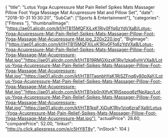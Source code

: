 {
	"title": "Lotus Yoga Acupressure Mat Pain Relief Spikes Mats Massager Pillow Foot Yoga Massage Mat Acupressure Mat and Pillow Set",
	"date": "2018-10-31 10:30:20",
	"SubCat": ["Sports & Entertainment"],
	"categories": ["Fitness "],
	"thumbnailImage": "https://ae01.alicdn.com/kf/HTB15MQFXiLxK1Rjy0Ffq6zYdVXaB/Lotus-Yoga-Acupressure-Mat-Pain-Relief-Spikes-Mats-Massager-Pillow-Foot-Yoga-Massage-Mat-Acupressure-Mat.jpg_220x220.jpg",
	"BigImage": ["https://ae01.alicdn.com/kf/HTB15MQFXiLxK1Rjy0Ffq6zYdVXaB/Lotus-Yoga-Acupressure-Mat-Pain-Relief-Spikes-Mats-Massager-Pillow-Foot-Yoga-Massage-Mat-Acupressure-Mat.jpg","https://ae01.alicdn.com/kf/HTB19RMGXizxK1Rjy1zkq6yHrVXa8/Lotus-Yoga-Acupressure-Mat-Pain-Relief-Spikes-Mats-Massager-Pillow-Foot-Yoga-Massage-Mat-Acupressure-Mat.jpg","https://ae01.alicdn.com/kf/HTB1TapnbhYaK1RjSZFnq6y80pXaY/Lotus-Yoga-Acupressure-Mat-Pain-Relief-Spikes-Mats-Massager-Pillow-Foot-Yoga-Massage-Mat-Acupressure-Mat.jpg","https://ae01.alicdn.com/kf/HTB1xb0nXtfvK1RjSspoq6zfNpXac/Lotus-Yoga-Acupressure-Mat-Pain-Relief-Spikes-Mats-Massager-Pillow-Foot-Yoga-Massage-Mat-Acupressure-Mat.jpg","https://ae01.alicdn.com/kf/HTB1kpF.XjDuK1Rjy1zjq6zraFXa9/Lotus-Yoga-Acupressure-Mat-Pain-Relief-Spikes-Mats-Massager-Pillow-Foot-Yoga-Massage-Mat-Acupressure-Mat.jpg"],
	"actualPrice": 28.60,
	"comparePrice": 52.00,
	"linkurl": "http://s.click.aliexpress.com/e/c5HY8T8y",
	"inStock": 104
}
